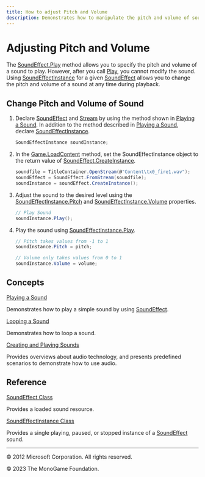 ```yaml
---
title: How to adjust Pitch and Volume
description: Demonstrates how to manipulate the pitch and volume of sound effects as they play.
---
```


# Adjusting Pitch and Volume

The [SoundEffect.Play](xref:Microsoft.Xna.Framework.Audio.SoundEffect.Play) method allows you to specify the pitch and volume of a sound to play. However, after you call [Play](xref:Microsoft.Xna.Framework.Audio.SoundEffect.Play), you cannot modify the sound. Using [SoundEffectInstance](xref:Microsoft.Xna.Framework.Audio.SoundEffectInstance) for a given [SoundEffect](xref:Microsoft.Xna.Framework.Audio.SoundEffect) allows you to change the pitch and volume of a sound at any time during playback.

## Change Pitch and Volume of Sound

1. Declare [SoundEffect](xref:Microsoft.Xna.Framework.Audio.SoundEffect) and [Stream](http://msdn.microsoft.com/en-us/library/system.io.stream.aspx) by using the method shown in [Playing a Sound](HowTo_PlayASound.md). In addition to the method described in [Playing a Sound](HowTo_PlayASound.md), declare [SoundEffectInstance](xref:Microsoft.Xna.Framework.Audio.SoundEffectInstance).

    ```csharp
    SoundEffectInstance soundInstance;
    ```

2. In the [Game.LoadContent](xref:Microsoft.Xna.Framework.Game.LoadContent) method, set the SoundEffectInstance object to the return value of [SoundEffect.CreateInstance](xref:Microsoft.Xna.Framework.Audio.SoundEffect.CreateInstance).

    ```csharp
    soundfile = TitleContainer.OpenStream(@"Content\tx0_fire1.wav");
    soundEffect = SoundEffect.FromStream(soundfile);
    soundInstance = soundEffect.CreateInstance();
    ```

3. Adjust the sound to the desired level using the [SoundEffectInstance.Pitch](xref:Microsoft.Xna.Framework.Audio.SoundEffectInstance.Pitch) and [SoundEffectInstance.Volume](xref:Microsoft.Xna.Framework.Audio.SoundEffectInstance.Volume) properties.

    ```csharp
    // Play Sound
    soundInstance.Play();
    ```

4. Play the sound using [SoundEffectInstance.Play](xref:Microsoft.Xna.Framework.Audio.SoundEffectInstance.Play).

    ```csharp
    // Pitch takes values from -1 to 1
    soundInstance.Pitch = pitch;
    
    // Volume only takes values from 0 to 1
    soundInstance.Volume = volume;
    ```

## Concepts

[Playing a Sound](HowTo_PlayASound.md)

Demonstrates how to play a simple sound by using [SoundEffect](xref:Microsoft.Xna.Framework.Audio.SoundEffect).

[Looping a Sound](HowTo_LoopASound.md)

Demonstrates how to loop a sound.

[Creating and Playing Sounds](../whatis/WhatIs_Audio.md)

Provides overviews about audio technology, and presents predefined scenarios to demonstrate how to use audio.

## Reference

[SoundEffect Class](xref:Microsoft.Xna.Framework.Audio.SoundEffect)

Provides a loaded sound resource.

[SoundEffectInstance Class](xref:Microsoft.Xna.Framework.Audio.SoundEffectInstance)

Provides a single playing, paused, or stopped instance of a [SoundEffect](xref:Microsoft.Xna.Framework.Audio.SoundEffect) sound.

---

© 2012 Microsoft Corporation. All rights reserved.  

© 2023 The MonoGame Foundation.
